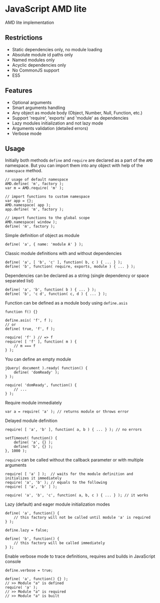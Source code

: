 JavaScript AMD lite
===================

AMD lite implementation

Restrictions
------------

 * Static dependencies only, no module loading
 * Absolute module id paths only
 * Named modules only
 * Acyclic dependencies only
 * No CommonJS support
 * ES5

Features
--------

 * Optional arguments
 * Smart arguments handling
 * Any object as module body (Object, Number, Null, Function, etc.)
 * Support 'require', 'exports' and 'module' as dependencies
 * Lazy modules initialization and not lazy mode
 * Arguments validation (detailed errors)
 * Verbose mode
 
Usage
-----

Initially both methods `define` and `require` are declared as a part of the `AMD` namespace.
But you can import them into any object with help of the `namespace` method.

    // usage of default namespace
    AMD.define( 'm', factory );
    var m = AMD.require( 'm' );

    // import functions to custom namespace
    var app = {};
    AMD.namespace( app );
    app.define( 'm', factory );

    // import functions to the global scope
    AMD.namespace( window );
    define( 'm', factory );

Simple definition of object as module

    define( 'a', { name: 'module A' } );

Classic module definitions with and without dependencies

    define( 'a', [ 'b', 'c' ], function( b, c ) { ... } );
    define( 'b', function( require, exports, module ) { ... } );

Dependencies can be declared as a string (single dependency or space separated list)

    define( 'a', 'b', function( b ) { ... } );
    define( 'b', 'c d', function( c, d ) { ... } );

Function can be defined as a module body using `define.asis`

    function f() {}
    
    define.asis( 'f', f );
    // or
    define( true, 'f', f );
    
    require( 'f' ) // => f
    require( [ 'f' ], function( m ) {
        // m === f
    } );
    
You can define an empty module

    jQuery( document ).ready( function() {
        define( 'domReady' );
    } );
    
    require( 'domReady', function() {
        // ...
    } );
    
Require module immediately

    var a = require( 'a' ); // returns module or throws error
    
Delayed module definition

    require( [ 'a', 'b' ], function( a, b ) { ... } ); // no errors
    
    setTimeout( function() {
        define( 'a', {} );
        define( 'b', {} );
    }, 1000 );
    
`require` can be called without the callback parameter or with multiple arguments

    require( [ 'a' ] );  // waits for the module definition and initializes it immediately
    require( 'a', 'b' ); // equals to the following
    require( [ 'a', 'b' ] );
    
    require( 'a', 'b', 'c', function( a, b, c ) { ... } ); // it works
    
Lazy (default) and eager module initialization modes

    define( 'a', function() {
        // this factory will not be called until module 'a' is required
    } );

    define.lazy = false;
    
    define( 'b', function() {
        // this factory will be called immediately
    } );
    
Enable verbose mode to trace definitions, requires and builds in JavaScript console

    define.verbose = true;
    
    define( 'a', function() {} );
    // >> Module "a" is defined
    require( 'a' );
    // >> Module "a" is required
    // >> Module "a" is built
